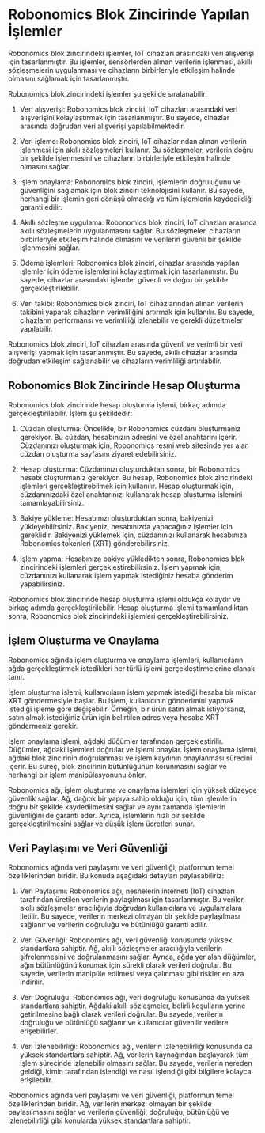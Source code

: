 # Robonomics Blok Zincirinde Yapılan İşlemler 

Robonomics blok zincirindeki işlemler, IoT cihazları arasındaki veri alışverişi için tasarlanmıştır. Bu işlemler, sensörlerden alınan verilerin işlenmesi, akıllı sözleşmelerin uygulanması ve cihazların birbirleriyle etkileşim halinde olmasını sağlamak için tasarlanmıştır.

Robonomics blok zincirindeki işlemler şu şekilde sıralanabilir:

1.  Veri alışverişi: Robonomics blok zinciri, IoT cihazları arasındaki veri alışverişini kolaylaştırmak için tasarlanmıştır. Bu sayede, cihazlar arasında doğrudan veri alışverişi yapılabilmektedir.
    
2.  Veri işleme: Robonomics blok zinciri, IoT cihazlarından alınan verilerin işlenmesi için akıllı sözleşmeleri kullanır. Bu sözleşmeler, verilerin doğru bir şekilde işlenmesini ve cihazların birbirleriyle etkileşim halinde olmasını sağlar.
    
3.  İşlem onaylama: Robonomics blok zinciri, işlemlerin doğruluğunu ve güvenliğini sağlamak için blok zinciri teknolojisini kullanır. Bu sayede, herhangi bir işlemin geri dönüşü olmadığı ve tüm işlemlerin kaydedildiği garanti edilir.
    
4.  Akıllı sözleşme uygulama: Robonomics blok zinciri, IoT cihazları arasında akıllı sözleşmelerin uygulanmasını sağlar. Bu sözleşmeler, cihazların birbirleriyle etkileşim halinde olmasını ve verilerin güvenli bir şekilde işlenmesini sağlar.
    
5.  Ödeme işlemleri: Robonomics blok zinciri, cihazlar arasında yapılan işlemler için ödeme işlemlerini kolaylaştırmak için tasarlanmıştır. Bu sayede, cihazlar arasındaki işlemler güvenli ve doğru bir şekilde gerçekleştirilebilir.
    
6.  Veri takibi: Robonomics blok zinciri, IoT cihazlarından alınan verilerin takibini yaparak cihazların verimliliğini artırmak için kullanılır. Bu sayede, cihazların performansı ve verimliliği izlenebilir ve gerekli düzeltmeler yapılabilir.
    

Robonomics blok zinciri, IoT cihazları arasında güvenli ve verimli bir veri alışverişi yapmak için tasarlanmıştır. Bu sayede, akıllı cihazlar arasında doğrudan etkileşim sağlanabilir ve cihazların verimliliği artırılabilir.

## Robonomics Blok Zincirinde Hesap Oluşturma 

Robonomics blok zincirinde hesap oluşturma işlemi, birkaç adımda gerçekleştirilebilir. İşlem şu şekildedir:

1.  Cüzdan oluşturma: Öncelikle, bir Robonomics cüzdanı oluşturmanız gerekiyor. Bu cüzdan, hesabınızın adresini ve özel anahtarını içerir. Cüzdanınızı oluşturmak için, Robonomics resmi web sitesinde yer alan cüzdan oluşturma sayfasını ziyaret edebilirsiniz.
    
2.  Hesap oluşturma: Cüzdanınızı oluşturduktan sonra, bir Robonomics hesabı oluşturmanız gerekiyor. Bu hesap, Robonomics blok zincirindeki işlemleri gerçekleştirebilmek için kullanılır. Hesap oluşturmak için, cüzdanınızdaki özel anahtarınızı kullanarak hesap oluşturma işlemini tamamlayabilirsiniz.
    
3.  Bakiye yükleme: Hesabınızı oluşturduktan sonra, bakiyenizi yükleyebilirsiniz. Bakiyeniz, hesabınızda yapacağınız işlemler için gereklidir. Bakiyenizi yüklemek için, cüzdanınızı kullanarak hesabınıza Robonomics tokenleri (XRT) gönderebilirsiniz.
    
4.  İşlem yapma: Hesabınıza bakiye yükledikten sonra, Robonomics blok zincirindeki işlemleri gerçekleştirebilirsiniz. İşlem yapmak için, cüzdanınızı kullanarak işlem yapmak istediğiniz hesaba gönderim yapabilirsiniz.
    

Robonomics blok zincirinde hesap oluşturma işlemi oldukça kolaydır ve birkaç adımda gerçekleştirilebilir. Hesap oluşturma işlemi tamamlandıktan sonra, Robonomics blok zincirindeki işlemleri gerçekleştirebilirsiniz.


## İşlem Oluşturma ve Onaylama 

Robonomics ağında işlem oluşturma ve onaylama işlemleri, kullanıcıların ağda gerçekleştirmek istedikleri her türlü işlemi gerçekleştirmelerine olanak tanır.

İşlem oluşturma işlemi, kullanıcıların işlem yapmak istediği hesaba bir miktar XRT göndermesiyle başlar. Bu işlem, kullanıcının gönderimini yapmak istediği işleme göre değişebilir. Örneğin, bir ürün satın almak istiyorsanız, satın almak istediğiniz ürün için belirtilen adres veya hesaba XRT göndermeniz gerekir.

İşlem onaylama işlemi, ağdaki düğümler tarafından gerçekleştirilir. Düğümler, ağdaki işlemleri doğrular ve işlemi onaylar. İşlem onaylama işlemi, ağdaki blok zincirinin doğrulanması ve işlem kaydının onaylanması sürecini içerir. Bu süreç, blok zincirinin bütünlüğünün korunmasını sağlar ve herhangi bir işlem manipülasyonunu önler.

Robonomics ağı, işlem oluşturma ve onaylama işlemleri için yüksek düzeyde güvenlik sağlar. Ağ, dağıtık bir yapıya sahip olduğu için, tüm işlemlerin doğru bir şekilde kaydedilmesini sağlar ve aynı zamanda işlemlerin güvenliğini de garanti eder. Ayrıca, işlemlerin hızlı bir şekilde gerçekleştirilmesini sağlar ve düşük işlem ücretleri sunar.

## Veri Paylaşımı ve Veri Güvenliği

Robonomics ağında veri paylaşımı ve veri güvenliği, platformun temel özelliklerinden biridir. Bu konuda aşağıdaki detayları paylaşabiliriz:

1.  Veri Paylaşımı: Robonomics ağı, nesnelerin interneti (IoT) cihazları tarafından üretilen verilerin paylaşılması için tasarlanmıştır. Bu veriler, akıllı sözleşmeler aracılığıyla doğrudan kullanıcılara ve uygulamalara iletilir. Bu sayede, verilerin merkezi olmayan bir şekilde paylaşılması sağlanır ve verilerin doğruluğu ve bütünlüğü garanti edilir.
    
2.  Veri Güvenliği: Robonomics ağı, veri güvenliği konusunda yüksek standartlara sahiptir. Ağ, akıllı sözleşmeler aracılığıyla verilerin şifrelenmesini ve doğrulanmasını sağlar. Ayrıca, ağda yer alan düğümler, ağın bütünlüğünü korumak için sürekli olarak verileri doğrular. Bu sayede, verilerin manipüle edilmesi veya çalınması gibi riskler en aza indirilir.
    
3.  Veri Doğruluğu: Robonomics ağı, veri doğruluğu konusunda da yüksek standartlara sahiptir. Ağdaki akıllı sözleşmeler, belirli koşulların yerine getirilmesine bağlı olarak verileri doğrular. Bu sayede, verilerin doğruluğu ve bütünlüğü sağlanır ve kullanıcılar güvenilir verilere erişebilirler.
    
4.  Veri İzlenebilirliği: Robonomics ağı, verilerin izlenebilirliği konusunda da yüksek standartlara sahiptir. Ağ, verilerin kaynağından başlayarak tüm işlem sürecinde izlenebilir olmasını sağlar. Bu sayede, verilerin nereden geldiği, kimin tarafından işlendiği ve nasıl işlendiği gibi bilgilere kolayca erişilebilir.
    

Robonomics ağında veri paylaşımı ve veri güvenliği, platformun temel özelliklerinden biridir. Ağ, verilerin merkezi olmayan bir şekilde paylaşılmasını sağlar ve verilerin güvenliği, doğruluğu, bütünlüğü ve izlenebilirliği gibi konularda yüksek standartlara sahiptir.

